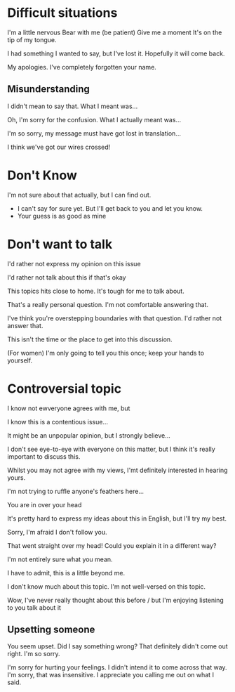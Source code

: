 # Difficult situations


I'm a little nervous
Bear with me (be patient)
Give me a moment
It's on the tip of my tongue.

I had something I wanted to say, but I've lost it. Hopefully it will come back.



My apologies. I've completely forgotten your name.





## Misunderstanding

I didn't mean to say that. What I meant was...

Oh, I'm sorry for the confusion. What I actually meant was...

I'm so sorry, my message must have got lost in translation...


I think we've got our wires crossed!








# Don't Know

I'm not sure about that actually, but I can find out.

- I can't say for sure yet. But I'll get back to you and let you know.
- Your guess is as good as mine




# Don't want to talk
I'd rather not express my opinion on this issue


I'd rather not talk about this if that's okay

This topics hits close to home. It's tough for me to talk about.

That's a really personal question. I'm not comfortable answering that.

I've think you're overstepping boundaries with that question. I'd rather not answer that.


This isn't the time or the place to get into this discussion.

(For women)
I'm only going to tell you this once; keep your hands to yourself.










# Controversial topic

I know not ewveryone agrees with me, but

I know this is a contentious issue...

It might be an unpopular opinion, but I strongly believe...

I don't see eye-to-eye with everyone on this matter, but I think it's really important to discuss this.

Whilst you may not agree with my views, I'mt definitely interested in hearing yours.

I'm not trying to ruffle anyone's feathers here...








You are in over your head

It's pretty hard to express my ideas about this in English, but I'll try my best.




Sorry, I'm afraid I don't follow you.

That went straight over my head! Could you explain it in a different way?

I'm not entirely sure what you mean.

I have to admit, this is a little beyond me.

I don't know much about this topic.
I'm not well-versed on this topic.


Wow, I've never really thought about this before
	/ but I'm enjoying listening to you talk about it









## Upsetting someone

You seem upset. Did I say something wrong?
That definitely didn't come out right. I'm so sorry.

I'm sorry for hurting your feelings. I didn't intend it to come across that way.
I'm sorry, that was insensitive. I appreciate you calling me out on what I said.



